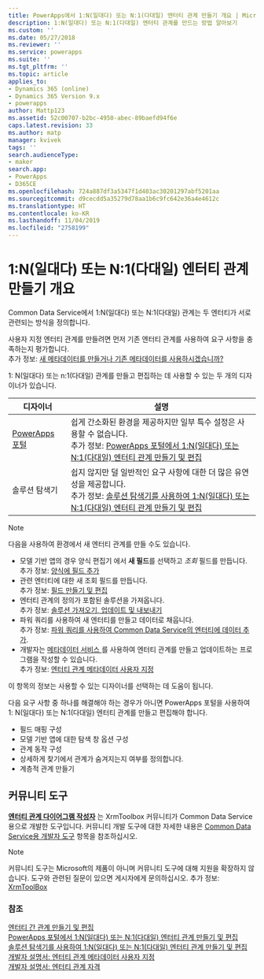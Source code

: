 ```yaml
---
title: PowerApps에서 1:N(일대다) 또는 N:1(다대일) 엔터티 관계 만들기 개요 | MicrosoftDocs
description: 1:N(일대다) 또는 N:1(다대일) 엔터티 관계를 만드는 방법 알아보기
ms.custom: ''
ms.date: 05/27/2018
ms.reviewer: ''
ms.service: powerapps
ms.suite: ''
ms.tgt_pltfrm: ''
ms.topic: article
applies_to:
- Dynamics 365 (online)
- Dynamics 365 Version 9.x
- powerapps
author: Mattp123
ms.assetid: 52c00707-b2bc-4950-abec-89baefd94f6e
caps.latest.revision: 33
ms.author: matp
manager: kvivek
tags: ''
search.audienceType:
- maker
search.app:
- PowerApps
- D365CE
ms.openlocfilehash: 724a887df3a5347f1d403ac30201297abf5201aa
ms.sourcegitcommit: d9cecdd5a35279d78aa1b6c9fc642e36a4e4612c
ms.translationtype: HT
ms.contentlocale: ko-KR
ms.lasthandoff: 11/04/2019
ms.locfileid: "2758199"
---
```

# <a name="create-one-to-many-or-many-to-one-entity-relationships-overview"></a>1:N(일대다) 또는 N:1(다대일) 엔터티 관계 만들기 개요

Common Data Service에서 1:N(일대다) 또는 N:1(다대일) 관계는 두 엔터티가 서로 관련되는 방식을 정의합니다. 
  
사용자 지정 엔터티 관계를 만들려면 먼저 기존 엔터티 관계를 사용하여 요구 사항을 충족하는지 평가합니다. <br />추가 정보: [새 메타데이터를 만들거나 기존 메타데이터를 사용하시겠습니까?](create-edit-metadata.md#create-new-metadata-or-use-existing-metadata)

1: N(일대다) 또는 n:1(다대일) 관계를 만들고 편집하는 데 사용할 수 있는 두 개의 디자이너가 있습니다.

|디자이너| 설명|
|--|--|
|[PowerApps 포털](https://make.powerapps.com/?utm_source=padocs&utm_medium=linkinadoc&utm_campaign=referralsfromdoc)|쉽게 간소화된 환경을 제공하지만 일부 특수 설정은 사용할 수 없습니다.<br />추가 정보: [PowerApps 포털에서 1:N(일대다) 또는 N:1(다대일) 엔터티 관계 만들기 및 편집](create-edit-1n-relationships-portal.md)|
|솔루션 탐색기|쉽지 않지만 덜 일반적인 요구 사항에 대한 더 많은 유연성을 제공합니다. <br />추가 정보: [솔루션 탐색기를 사용하여 1:N(일대다) 또는 N:1(다대일) 엔터티 관계 만들기 및 편집](create-edit-1n-relationships-solution-explorer.md) |

> [!NOTE]
> 다음을 사용하여 환경에서 새 엔터티 관계를 만들 수도 있습니다.
> - 모델 기반 앱의 경우 양식 편집기 에서 **새 필드**를 선택하고 *조회* 필드를 만듭니다. <br />추가 정보: [양식에 필드 추가](../model-driven-apps/add-field-form.md)
> - 관련 엔터티에 대한 새 조회 필드를 만듭니다. <br />추가 정보: [필드 만들기 및 편집](create-edit-fields.md)
> - 엔터티 관계의 정의가 포함된 솔루션을 가져옵니다. <br />추가 정보: [솔루션 가져오기, 업데이트 및 내보내기](import-update-export-solutions.md)
> - 파워 쿼리를 사용하여 새 엔터티를 만들고 데이터로 채웁니다. <br />추가 정보: [파워 쿼리를 사용하여 Common Data Service의 엔터티에 데이터 추가](data-platform-cds-newentity-pq.md).
> - 개발자는 [메타데이터 서비스 ](../../developer/common-data-service/metadata-services.md)를 사용하여 엔터티 관계를 만들고 업데이트하는 프로그램을 작성할 수 있습니다. <br />추가 정보: [엔터티 관계 메타데이터 사용자 지정](https://docs.microsoft.com/dynamics365/customer-engagement/developer/customize-entity-relationship-metadata)

이 항목의 정보는 사용할 수 있는 디자이너를 선택하는 데 도움이 됩니다. 

다음 요구 사항 중 하나를 해결해야 하는 경우가 아니면 PowerApps 포털을 사용하여 1: N(일대다) 또는 N:1(다대일) 엔터티 관계를 만들고 편집해야 합니다.

- 필드 매핑 구성
- 모델 기반 앱에 대한 탐색 창 옵션 구성
- 관계 동작 구성
- 상세하게 찾기에서 관계가 숨겨지는지 여부를 정의합니다.
- 계층적 관계 만들기


## <a name="community-tools"></a>커뮤니티 도구

**[엔터티 관계 다이어그램 작성자](https://www.xrmtoolbox.com/plugins/JourneyIntoCRM.XrmToolbox.ERDPlugin/)** 는 XrmToolbox 커뮤니티가 Common Data Service용으로 개발한 도구입니다. 커뮤니티 개발 도구에 대한 자세한 내용은 [Common Data Service용 개발자 도구](https://docs.microsoft.com/dynamics365/customer-engagement/developer/developer-tools) 항목을 참조하십시오.

> [!NOTE]
> 커뮤니티 도구는 Microsoft의 제품이 아니며 커뮤니티 도구에 대해 지원을 확장하지 않습니다. 도구와 관련된 질문이 있으면 게시자에게 문의하십시오. 추가 정보: [XrmToolBox](https://www.xrmtoolbox.com)

### <a name="see-also"></a>참조

[엔터티 간 관계 만들기 및 편집](create-edit-entity-relationships.md)<br />
[PowerApps 포털에서 1:N(일대다) 또는 N:1(다대일) 엔터티 관계 만들기 및 편집](create-edit-1n-relationships-portal.md)<br />
[솔루션 탐색기를 사용하여 1:N(일대다) 또는 N:1(다대일) 엔터티 관계 만들기 및 편집](create-edit-1n-relationships-solution-explorer.md)<br />
[개발자 설명서: 엔터티 관계 메타데이터 사용자 지정](/dynamics365/customer-engagement/developer/customize-entity-relationship-metadata)<br />
[개발자 설명서: 엔터티 관계 자격](/dynamics365/customer-engagement/developer/entity-relationship-eligibility)


